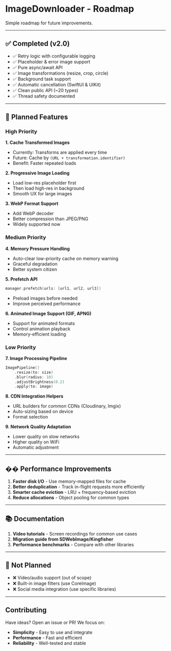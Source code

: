 # ImageDownloader - Roadmap

Simple roadmap for future improvements.

---

## ✅ Completed (v2.0)

- ✅ Retry logic with configurable logging
- ✅ Placeholder & error image support
- ✅ Pure async/await API
- ✅ Image transformations (resize, crop, circle)
- ✅ Background task support
- ✅ Automatic cancellation (SwiftUI & UIKit)
- ✅ Clean public API (~20 types)
- ✅ Thread safety documented

---

## 🎯 Planned Features

### High Priority

**1. Cache Transformed Images**
- Currently: Transforms are applied every time
- Future: Cache by `(URL + transformation.identifier)`
- Benefit: Faster repeated loads

**2. Progressive Image Loading**
- Load low-res placeholder first
- Then load high-res in background
- Smooth UX for large images

**3. WebP Format Support**
- Add WebP decoder
- Better compression than JPEG/PNG
- Widely supported now

### Medium Priority

**4. Memory Pressure Handling**
- Auto-clear low-priority cache on memory warning
- Graceful degradation
- Better system citizen

**5. Prefetch API**
```swift
manager.prefetch(urls: [url1, url2, url3])
```
- Preload images before needed
- Improve perceived performance

**6. Animated Image Support (GIF, APNG)**
- Support for animated formats
- Control animation playback
- Memory-efficient loading

### Low Priority

**7. Image Processing Pipeline**
```swift
ImagePipeline()
    .resize(to: size)
    .blur(radius: 10)
    .adjustBrightness(0.2)
    .apply(to: image)
```

**8. CDN Integration Helpers**
- URL builders for common CDNs (Cloudinary, Imgix)
- Auto-sizing based on device
- Format selection

**9. Network Quality Adaptation**
- Lower quality on slow networks
- Higher quality on WiFi
- Automatic adjustment

---

## �� Performance Improvements

1. **Faster disk I/O** - Use memory-mapped files for cache
2. **Better deduplication** - Track in-flight requests more efficiently
3. **Smarter cache eviction** - LRU + frequency-based eviction
4. **Reduce allocations** - Object pooling for common types

---

## 📚 Documentation

1. **Video tutorials** - Screen recordings for common use cases
2. **Migration guide from SDWebImage/Kingfisher**
3. **Performance benchmarks** - Compare with other libraries

---

## 🚫 Not Planned

- ❌ Video/audio support (out of scope)
- ❌ Built-in image filters (use CoreImage)
- ❌ Social media integration (use specific libraries)

---

## Contributing

Have ideas? Open an issue or PR! We focus on:
- **Simplicity** - Easy to use and integrate
- **Performance** - Fast and efficient
- **Reliability** - Well-tested and stable
